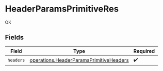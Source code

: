 # HeaderParamsPrimitiveRes

OK


## Fields

| Field                                                                                                     | Type                                                                                                      | Required                                                                                                  | Description                                                                                               |
| --------------------------------------------------------------------------------------------------------- | --------------------------------------------------------------------------------------------------------- | --------------------------------------------------------------------------------------------------------- | --------------------------------------------------------------------------------------------------------- |
| `headers`                                                                                                 | [operations.HeaderParamsPrimitiveHeaders](../../../sdk/models/operations/headerparamsprimitiveheaders.md) | :heavy_check_mark:                                                                                        | N/A                                                                                                       |